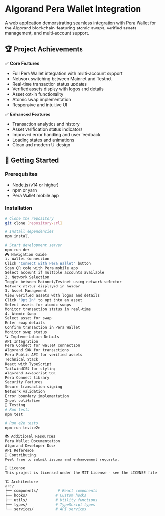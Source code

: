# Algorand Pera Wallet Integration

A web application demonstrating seamless integration with Pera Wallet for the Algorand blockchain, featuring atomic swaps, verified assets management, and multi-account support.

## 🏆 Project Achievements

✅ **Core Features**
- Full Pera Wallet integration with multi-account support
- Network switching between Mainnet and Testnet
- Real-time transaction status updates
- Verified assets display with logos and details
- Asset opt-in functionality
- Atomic swap implementation
- Responsive and intuitive UI

✅ **Enhanced Features**
- Transaction analytics and history
- Asset verification status indicators
- Improved error handling and user feedback
- Loading states and animations
- Clean and modern UI design

## 🚀 Getting Started

### Prerequisites
- Node.js (v14 or higher)
- npm or yarn
- Pera Wallet mobile app

### Installation
```bash
# Clone the repository
git clone [repository-url]

# Install dependencies
npm install

# Start development server
npm run dev
🎮 Navigation Guide
1. Wallet Connection
Click "Connect with Pera Wallet" button
Scan QR code with Pera mobile app
Select account if multiple accounts available
2. Network Selection
Toggle between Mainnet/Testnet using network selector
Network status displayed in header
3. Asset Management
View verified assets with logos and details
Click "Opt In" to opt into an asset
Select assets for atomic swaps
Monitor transaction status in real-time
4. Atomic Swap
Select asset for swap
Enter swap details
Confirm transaction in Pera Wallet
Monitor swap status
🔍 Implementation Details
API Integration
Pera Connect for wallet connection
Algorand SDK for transactions
Pera Public API for verified assets
Technical Stack
React with TypeScript
TailwindCSS for styling
Algorand JavaScript SDK
Pera Connect library
Security Features
Secure transaction signing
Network validation
Error boundary implementation
Input validation
🧪 Testing
# Run tests
npm test

# Run e2e tests
npm run test:e2e

📚 Additional Resources
Pera Wallet Documentation
Algorand Developer Docs
API Reference
🤝 Contributing
Feel free to submit issues and enhancement requests.

📝 License
This project is licensed under the MIT License - see the LICENSE file for details.

🏗 Architecture
src/
├── components/         # React components
├── hooks/             # Custom hooks
├── utils/             # Utility functions
├── types/             # TypeScript types
└── services/          # API services
